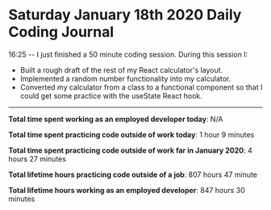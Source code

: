 # Saturday January 18th 2020 Daily Coding Journal

16:25 -- I just finished a 50 minute coding session. During this session I:
* Built a rough draft of the rest of my React calculator's layout.
* Implemented a random number functionality into my calculator.
* Converted my calculator from a class to a functional component so that I could get some practice with the useState React hook.

___
**Total time spent working as an employed developer today**: N/A

**Total time spent practicing code outside of work today**: 1 hour 9 minutes

**Total time spent practicing code outside of work far in January 2020**: 4 hours 27 minutes

**Total lifetime hours practicing code outside of a job**: 807 hours 47 minute

**Total lifetime hours working as an employed developer**: 847 hours 30 minutes